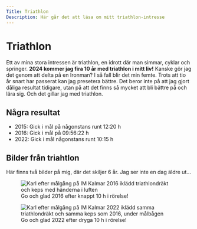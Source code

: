 ```yaml
---
Title: Triathlon
Description: Här går det att läsa om mitt triathlon-intresse
---
```


Triathlon
==================

Ett av mina stora intressen är triathlon, en idrott där man simmar, cyklar och springer. __2024 kommer jag fira 10 år med triathlon i mitt liv!__ Kanske gör jag det genom att delta på en Ironman? I så fall blir det min femte. Trots att tio år snart har passerat kan jag presetera bättre. Det beror inte på att jag gjort dåliga resultat tidigare, utan på att det finns så mycket att bli bättre på och  lära sig. Och det gillar jag med triathlon.  

## Några resultat
* 2015: Gick i mål på någonstans runt 12:20 h
* 2016: Gick i mål på 09:56:22 h
* 2022: Gick i mål någonstans runt 10:15 h


## Bilder från triahtlon
Här finns två bilder på mig, där det skiljer 6 år. Jag ser inte en dag äldre ut...
<div class='two-col-gallery'>
<figure class='two-col-item'>
<img src="%assets_url%/img/IM-2016-1-portrait.png" alt="Karl efter målgång på IM Kalmar 2016 iklädd triathlondräkt och keps med händerna i luften" />
<figcaption>Go och glad 2016 efter knappt 10 h i rörelse!</figcaption>
</figure>
<figure class='two-col-item'>
<img src="%assets_url%/img/IM-2022-4-portrait.png" alt="Karl efter målgång på IM Kalmar 2022 iklädd samma triathlondräkt och samma keps som 2016, under målbågen" />
<figcaption>Go och glad 2022 efter dryga 10 h i rörelse!</figcaption>
</figure>
</div>